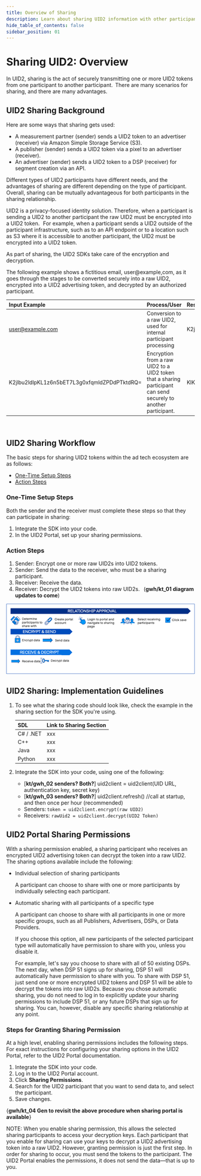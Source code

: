 ```yaml
---
title: Overview of Sharing
description: Learn about sharing UID2 information with other participants.
hide_table_of_contents: false
sidebar_position: 01
---
```


# Sharing UID2: Overview 

<!-- This page provides information about sharing UID2 information: what sharing means, who you can share with, the benefits of sharing, how to set up and manage your sharing relationships, and lots more! Use sharing relationships to expand your reach and help your business to prosper. -->

<!-- It includes the following:

- [UID2 Sharing Background](#uid2-sharing-background)
- [UID2 Sharing Workflow](#uid2-sharing-workflow)
  - [One-Time Setup Steps](#one-time-setup-steps)
  - [Action Steps](#action-steps)
- [UID2 Sharing: Implementation Guidelines](#uid2-sharing-implementation-guidelines)
- [UID2 Portal Sharing Permissions](#uid2-portal-sharing-permissions)
  - [Steps for Granting Sharing Permission](#steps-for-granting-sharing-permission) -->

<!-- UPDATE FROM KIMBERLY BEGINS HERE -------------------------------------------------------------
https://ttdcorp-my.sharepoint.com/:w:/g/personal/kimberly_tobias_thetradedesk_com/EU-ld7cacMRMiZdGkwYvriwBlSJj9KkfH7DhgwVHiigJDQ?e=3aAlUK -->

In UID2, sharing is the act of securely transmitting one or more UID2 tokens from one participant to another participant.  
There are many scenarios for sharing, and there are many advantages.  

## UID2 Sharing Background
Here are some ways that sharing gets used:  
- A measurement partner (sender) sends a UID2 token to an advertiser (receiver) via Amazon Simple Storage Service (S3).  
- A publisher (sender) sends a UID2 token via a pixel to an advertiser (receiver).  
- An advertiser (sender) sends a UID2 token to a DSP (receiver) for segment creation via an API.  

Different types of UID2 participants have different needs, and the advantages of sharing are different depending on the type of participant. Overall, sharing can be mutually advantageous for both participants in the sharing relationship.

UID2 is a privacy-focused identity solution. Therefore, when a participant is sending a UID2 to another participant the raw UID2 must be encrypted into a UID2 token.   
For example, when a participant sends a UID2 outside of the participant infrastructure, such as to an API endpoint or to a location such as S3 where it is accessible to another participant, the UID2 must be encrypted into a UID2 token.

As part of sharing, the UID2 SDKs take care of the encryption and decryption.

The following example shows a fictitious email, user@example,com, as it goes through the stages to be converted securely into a raw UID2, encrypted into a UID2 advertising token, and decrypted by an authorized participant.

| Input Example | Process/User | Result |
| :--- | :--- | :--- |
| user@example.com |Conversion to a raw UID2, used for internal participant processing | K2jlbu2ldlpKL1z6n5bET7L3g0xfqmldZPDdPTktdRQ= |
| K2jlbu2ldlpKL1z6n5bET7L3g0xfqmldZPDdPTktdRQ= |Encryption from a raw UID2 to a UID2 token that a sharing participant can send securely to another participant. | KlKKKfE66A7xBnL/DsT1UV/Q+V/r3xwKL89Wp7hpNllxmNkPaF8vdzenDvfoatn6sSXbFf5DfW9wwbdDwMnnOVpPxojkb8KYSGUte/FLSHtg4CLKMX52UPRV7H9UbWYvXgXC4PaVrGp/Jl5zaxPIDbAW0chULHxS+3zQCiiwHbIHshM+oJ==  |

  
## UID2 Sharing Workflow
The basic steps for sharing UID2 tokens within the ad tech ecosystem are as follows:

- [One-Time Setup Steps](#one-time-setup-steps)
- [Action Steps](#action-steps)

### One-Time Setup Steps

Both the sender and the receiver must complete these steps so that they can participate in sharing:

1. Integrate the SDK into your code.
1. In the UID2 Portal, set up your sharing permissions.

### Action Steps

1. Sender: Encrypt one or more raw UID2s into UID2 tokens.
1. Sender: Send the data to the receiver, who must be a sharing participant.
1. Receiver: Receive the data.
1. Receiver: Decrypt the UID2 tokens into raw UID2s.
 
(**gwh/kt_01 diagram updates to come**)

![UID2 Sharing Relationship Approval Workflow](images/UID2_Sharing_Diagram_Relationship_Approval.png)

## UID2 Sharing: Implementation Guidelines

1. To see what the sharing code should look like, check the example in the sharing section for the SDK you're using.

   | SDL | Link to Sharing Section |
   | :--- | :--- | 
   | C# / .NET | xxx |
   | C++ | xxx |
   | Java | xxx |
   | Python | xxx |

2. Integrate the SDK into your code, using one of the following:
   - [**kt/gwh_02 senders? Both?**] uid2client = uid2client(UID URL, authentication key, secret key)
   - [**kt/gwh_03 senders? Both?**] uid2client.refresh() //call at startup, and then once per hour (recommended)
   - Senders: `token = uid2client.encrypt(raw UID2)`
   - Receivers: `rawUid2 = uid2client.decrypt(UID2 Token)`
  
## UID2 Portal Sharing Permissions

With a sharing permission enabled, a sharing participant who receives an encrypted UID2 advertising token can decrypt the token into a raw UID2. The sharing options available include the following:

- Individual selection of sharing participants

   A participant can choose to share with one or more participants by individually selecting each participant.

- Automatic sharing with all participants of a specific type

  A participant can choose to share with all participants in one or more specific groups, such as all Publishers, Advertisers, DSPs, or Data Providers.  

  If you choose this option, all new participants of the selected participant type will automatically have permission to share with you, unless you disable it.

  For example, let's say you choose to share with all of 50 existing DSPs. The next day, when DSP 51 signs up for sharing, DSP 51 will automatically have permission to share with you. To share with DSP 51, just send one or more encrypted UID2 tokens and DSP 51 will be able to decrypt the tokens into raw UID2s. Because you chose automatic sharing, you do not need to log in to explicitly update your sharing permissions to include DSP 51, or any future DSPs that sign up for sharing. You can, however, disable any specific sharing relationship at any point.

### Steps for Granting Sharing Permission

At a high level, enabling sharing permissions includes the following steps. For exact instructions for configuring your sharing options in the UID2 Portal, refer to the UID2 Portal documentation.

1. Integrate the SDK into your code.
1. Log in to the UID2 Portal account.
1. Click **Sharing Permissions**.
1. Search for the UID2 participant that you want to send data to, and select the participant.
1. Save changes.

{**gwh/kt_04 Gen to revisit the above procedure when sharing portal is available**}
 
NOTE: When you enable sharing permission, this allows the selected sharing participants to access your decryption keys. Each participant that you enable for sharing can use your keys to decrypt a UID2 advertising token into a raw UID2. However, granting permission is just the first step. In order for sharing to occur, you must send the tokens to the participant. The UID2 Portal enables the permissions, it does not send the data&#8212;that is up to you.
